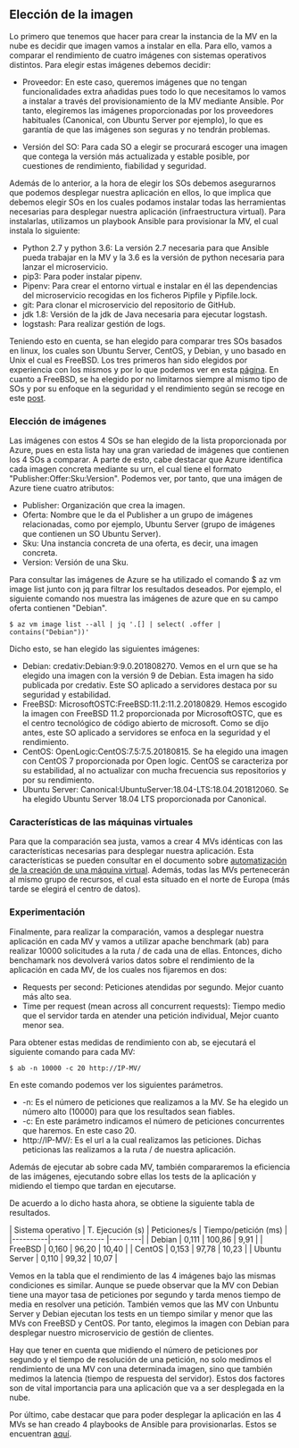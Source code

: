 ## Elección de la imagen

Lo primero que tenemos que hacer para crear la instancia de la MV en la nube es decidir que imagen vamos a instalar en ella. Para ello, vamos a comparar el rendimiento de cuatro imágenes con sistemas operativos distintos. Para elegir estas imágenes debemos decidir:

  - Proveedor: En este caso, queremos imágenes que no tengan funcionalidades extra añadidas pues todo lo que necesitamos lo vamos a instalar a través del provisionamiento de la MV mediante Ansible. Por tanto, elegiremos las imágenes proporcionadas por los proveedores habituales (Canonical, con Ubuntu Server por ejemplo), lo que es garantía de que las imágenes son seguras y no tendrán problemas.

  - Versión del SO: Para cada SO a elegir se procurará escoger una imagen que contega la versión más actualizada y estable posible, por cuestiones de rendimiento, fiabilidad y seguridad.

Además de lo anterior, a la hora de elegir los SOs debemos asegurarnos que podemos desplegar nuestra aplicación en ellos, lo que implica que debemos elegir SOs en los cuales podamos instalar todas las herramientas necesarias para desplegar nuestra aplicación (infraestructura virtual). Para instalarlas, utilizamos un playbook Ansible para provisionar la MV, el cual instala lo siguiente:

- Python 2.7 y python 3.6: La versión 2.7 necesaria para que Ansible pueda trabajar en la MV y la 3.6 es la versión de python necesaria para lanzar el microservicio.
- pip3: Para poder instalar pipenv.
- Pipenv: Para crear el entorno virtual e instalar en él las dependencias del microservicio recogidas en los ficheros Pipfile y Pipfile.lock.
- git: Para clonar el microservicio del repositorio de GitHub.
- jdk 1.8: Versión de la jdk de Java necesaria para ejecutar logstash.
- logstash: Para realizar gestión de logs.

Teniendo esto en cuenta, se han elegido para comparar tres SOs basados en linux, los cuales son Ubuntu Server, CentOS, y Debian, y uno basado en Unix el cual es FreeBSD. Los tres primeros han sido elegidos por experiencia con los mismos y por lo que podemos ver en esta [página](https://www.makeuseof.com/tag/best-linux-server-operating-systems/). En cuanto a FreeBSD, se ha elegido por no limitarnos siempre al mismo tipo de SOs y por su enfoque en la seguridad y el rendimiento según se recoge en este [post](http://pablohoffman.com/freebsd-vs-linux-servidores).

### Elección de imágenes

Las imágenes con estos 4 SOs se han elegido de la lista proporcionada por Azure, pues en esta lista hay una gran variedad de imágenes que contienen los 4 SOs a comparar. A parte de esto, cabe destacar que Azure identifica cada imagen concreta mediante su urn, el cual tiene el formato "Publisher:Offer:Sku:Version". Podemos ver, por tanto, que una imágen de Azure tiene cuatro atributos:

- Publisher: Organización que crea la imagen.
- Oferta: Nombre que le da el Publisher a un grupo de imágenes relacionadas, como por ejemplo, Ubuntu Server (grupo de imágenes que contienen un SO Ubuntu Server).
- Sku: Una instancia concreta de una oferta, es decir, una imagen concreta.
- Version: Versión de una Sku.

Para consultar las imágenes de Azure se ha utilizado el comando $ az vm image list junto con jq para filtrar los resultados deseados. Por ejemplo, el siguiente comando nos muestra las imágenes de azure que en su campo oferta contienen "Debian".

~~~
$ az vm image list --all | jq '.[] | select( .offer | contains("Debian"))'
~~~

Dicho esto, se han elegido las siguientes imágenes:

- Debian: credativ:Debian:9:9.0.201808270. Vemos en el urn que se ha elegido una imagen con la versión 9 de Debian. Esta imagen ha sido publicada por credativ. Este SO aplicado a servidores destaca por su seguridad y estabilidad.
- FreeBSD: MicrosoftOSTC:FreeBSD:11.2:11.2.20180829. Hemos escogido la imagen con FreeBSD 11.2 proporcionada por MicrosoftOSTC, que es el centro tecnológico de código abierto de microsoft. Como se dijo antes, este SO aplicado a servidores se enfoca en la seguridad y el rendimiento.
- CentOS: OpenLogic:CentOS:7.5:7.5.20180815. Se ha elegido una imagen con CentOS 7 proporcionada por Open logic. CentOS se caracteriza por su estabilidad, al no actualizar con mucha frecuencia sus repositorios y por su rendimiento.
- Ubuntu Server: Canonical:UbuntuServer:18.04-LTS:18.04.201812060. Se ha elegido Ubuntu Server 18.04 LTS proporcionada por Canonical.

### Características de las máquinas virtuales

Para que la comparación sea justa, vamos a crear 4 MVs idénticas con las características necesarias para desplegar nuestra aplicación. Esta características se pueden consultar en el documento sobre [automatización de la creación de una máquina virtual](). Además, todas las MVs pertenecerán al mismo grupo de recursos, el cual esta situado en el norte de Europa (más tarde se elegirá el centro de datos).

### Experimentación

Finalmente, para realizar la comparación, vamos a desplegar nuestra aplicación en cada MV y vamos a utilizar apache benchmark (ab) para realizar 10000 solicitudes a la ruta / de cada una de ellas. Entonces, dicho benchamark nos devolverá varios datos sobre el rendimiento de la aplicación en cada MV, de los cuales nos fijaremos en dos:

- Requests per second: Peticiones atendidas por segundo. Mejor cuanto más alto sea.
- Time per request (mean across all concurrent requests): Tiempo medio que el servidor tarda en atender una petición individual, Mejor cuanto menor sea.

Para obtener estas medidas de rendimiento con ab, se ejecutará el siguiente comando para cada MV:

~~~
$ ab -n 10000 -c 20 http://IP-MV/
~~~

En este comando podemos ver los siguientes parámetros.

- -n: Es el número de peticiones que realizamos a la MV. Se ha elegido un número alto (10000) para que los resultados sean fiables.
- -c: En este parámetro indicamos el número de peticiones concurrentes que haremos. En este caso 20.
- http://IP-MV/: Es el url a la cual realizamos las peticiones. Dichas peticionas las realizamos a la ruta / de nuestra aplicación.

Además de ejecutar ab sobre cada MV, también compararemos la eficiencia de las imágenes, ejecutando sobre ellas los tests de la aplicación y midiendo el tiempo que tardan en ejecutarse.

De acuerdo a lo dicho hasta ahora, se obtiene la siguiente tabla de resultados.

| Sistema operativo   | T. Ejecución (s) | Peticiones/s | Tiempo/petición (ms) |
|----------|--------------- |---------|
| Debian | 0,111 | 100,86 | 9,91 |
| FreeBSD | 0,160 | 96,20 | 10,40 |
| CentOS | 0,153 | 97,78 | 10,23 |
| Ubuntu Server | 0,110 | 99,32 | 10,07 |

Vemos en la tabla que el rendimiento de las 4 imágenes bajo las mismas condiciones es similar. Aunque se puede observar que la MV con Debian tiene una mayor tasa de peticiones por segundo y tarda menos tiempo de media en resolver una petición. También vemos que las MV con Unbuntu Server y Debian ejecutan los tests en un tiempo similar y menor que las MVs con FreeBSD y CentOS. Por tanto, elegimos la imagen con Debian para desplegar nuestro microservicio de gestión de clientes.

Hay que tener en cuenta que midiendo el número de peticiones por segundo y el tiempo de resolución de una petición, no solo medimos el rendimiento de una MV con una determinada imagen, sino que también medimos la latencia (tiempo de respuesta del servidor). Estos dos factores son de vital importancia para una aplicación que va a ser desplegada en la nube.

Por último, cabe destacar que para poder desplegar la aplicación en las 4 MVs se han creado 4 playbooks de Ansible para provisionarlas. Estos se encuentran [aquí]().
